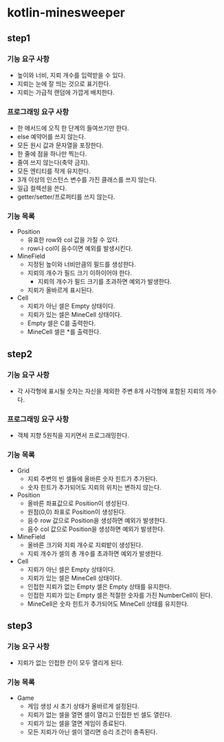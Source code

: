 # kotlin-minesweeper
## step1
### 기능 요구 사항
- 높이와 너비, 지뢰 개수를 입력받을 수 있다.
- 지뢰는 눈에 잘 띄는 것으로 표기한다.
- 지뢰는 가급적 랜덤에 가깝게 배치한다.
### 프로그래밍 요구 사항
- 한 메서드에 오직 한 단계의 들여쓰기만 한다.
- else 예약어를 쓰지 않는다.
- 모든 원시 값과 문자열을 포장한다.
- 한 줄에 점을 하나만 찍는다.
- 줄여 쓰지 않는다(축약 금지).
- 모든 엔티티를 작게 유지한다.
- 3개 이상의 인스턴스 변수를 가진 클래스를 쓰지 않는다.
- 일급 컬렉션을 쓴다.
- getter/setter/프로퍼티를 쓰지 않는다.
### 기능 목록
- Position
  - 유효한 row와 col 값을 가질 수 있다.
  - row나 col이 음수이면 예외를 발생시킨다.
- MineField
  - 지정된 높이와 너비만큼의 필드를 생성한다.
  - 지뢰의 개수가 필드 크기 이하이어야 한다.
    - 지뢰의 개수가 필드 크기를 초과하면 예외가 발생한다.
  - 지뢰가 올바르게 표시된다.
- Cell
  - 지뢰가 아닌 셀은 Empty 상태이다.
  - 지뢰가 있는 셀은 MineCell 상태이다.
  - Empty 셀은 C를 출력한다.
  - MineCell 셀은 *를 출력한다.
## step2
### 기능 요구 사항
- 각 사각형에 표시될 숫자는 자신을 제외한 주변 8개 사각형에 포함된 지뢰의 개수다.
### 프로그래밍 요구 사항
- 객체 지향 5원칙을 지키면서 프로그래밍한다.
### 기능 목록
- Grid
  - 지뢰 주변의 빈 셀들에 올바른 숫자 힌트가 추가된다.
  - 숫자 힌트가 추가되어도 지뢰의 위치는 변하지 않는다.
- Position
  - 올바른 좌표값으로 Position이 생성된다.
  - 원점(0,0) 좌표로 Position이 생성된다.
  - 음수 row 값으로 Position을 생성하면 예외가 발생한다.
  - 음수 col 값으로 Position을 생성하면 예외가 발생한다.
- MineField
  - 올바른 크기와 지뢰 개수로 지뢰밭이 생성된다.
  - 지뢰 개수가 셀의 총 개수를 초과하면 예외가 발생한다.
- Cell
  - 지뢰가 아닌 셀은 Empty 상태이다.
  - 지뢰가 있는 셀은 MineCell 상태이다.
  - 인접한 지뢰가 없는 Empty 셀은 Empty 상태를 유지한다.
  - 인접한 지뢰가 있는 Empty 셀은 적절한 숫자를 가진 NumberCell이 된다.
  - MineCell은 숫자 힌트가 추가되어도 MineCell 상태를 유지한다.
## step3
### 기능 요구 사항
- 지뢰가 없는 인접한 칸이 모두 열리게 된다.
### 기능 목록
- Game
  - 게임 생성 시 초기 상태가 올바르게 설정된다.
  - 지뢰가 없는 셀을 열면 셀이 열리고 인접한 빈 셀도 열린다.
  - 지뢰가 있는 셀을 열면 게임이 종료된다.
  - 모든 지뢰가 아닌 셀이 열리면 승리 조건이 충족된다.

